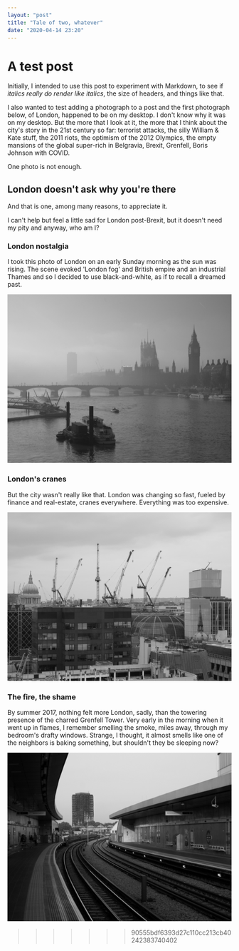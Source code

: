 ```yaml
---
layout: "post"
title: "Tale of two, whatever"
date: "2020-04-14 23:20"
---
```


# A test post
Initially, I intended to use this post to experiment with Markdown, to see if _italics really do render like italics_, the size of headers, and things like that.

I also wanted to test adding a photograph to a post and the first  photograph below, of London, happened to be on my desktop. I don't know why it was on my desktop. But the more that I look at it, the more that I think about the city's story in the 21st century so far: terrorist attacks, the silly William & Kate stuff, the 2011 riots, the optimism of the 2012 Olympics, the empty mansions of the global super-rich in Belgravia, Brexit, Grenfell, Boris Johnson with COVID.

One photo is not enough.

## London doesn't ask why you're there

And that is one, among many reasons, to appreciate it.

I can't help but feel a little sad for London post-Brexit, but it doesn't need my pity and anyway, who am I?

### London nostalgia

I took this photo of London on an early Sunday morning as the sun was rising. The scene evoked 'London fog' and British empire and an industrial Thames and so I decided to use black-and-white, as if to recall a dreamed past.

![london photo](/assets/images/london-thames-bw.jpg)

### London's cranes

But the city wasn't really like that. London was changing so fast, fueled by finance and real-estate, cranes everywhere. Everything was too expensive.

![London cranes](/assets/images/london-cranes-bw.jpeg)

### The fire, the shame

By summer 2017, nothing felt more London, sadly, than the towering presence of the charred Grenfell Tower. Very early in the morning when it went up in flames, I remember smelling the smoke, miles away, through my bedroom's drafty windows. Strange, I thought, it almost smells like one of the neighbors is baking something, but shouldn't they be sleeping now?

![london grenfell](/assets/images/london-grenfell-bw.jpeg)
>>>>>>> 90555bdf6393d27c110cc213cb40242383740402
